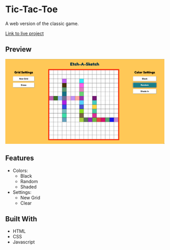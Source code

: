 # Tic-Tac-Toe

A web version of the classic game. 

[Link to live project](https://heyitsdiego.github.io/etch-a-sketch/)


## Preview

<img alt="etch-a-sketch preview image" src="assets/etch_a_sketch.png" width="500px">

## Features
* Colors: 
  *  Black
  *  Random
  *  Shaded
* Settings:
  * New Grid
  * Clear

## Built With
* HTML
* CSS
* Javascript